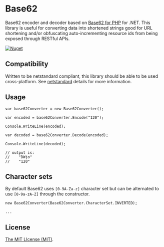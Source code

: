 # Base62

Base62 encoder and decoder based on [Base62 for PHP](https://github.com/tuupola/base62) for .NET.  This library is useful for converting data into shortened strings good for URL shortening and/or obfuscating auto-incrementing resource ids from being exposed through RESTful APIs.

[![Nuget](https://img.shields.io/nuget/v/Base62.svg)](https://www.nuget.org/packages/Base62)


## Compatibility

Written to be netstandard compliant, this library should be able to be used cross-platform.  See [netstandard](https://docs.microsoft.com/en-us/dotnet/standard/net-standard) details for more information.


## Usage

```
var base62Converter = new Base62Converter();

var encoded = base62Converter.Encode("120");

Console.WriteLine(encoded);

var decoded = base62Converter.Decode(encoded);

Console.WriteLine(decoded);

// output is:
//    "DWjo"
//    "120"

```

## Character sets

By default Base62 uses `[0-9A-Za-z]` character set but can be alternated to use `[0-9a-zA-Z]` through the constructor.

```
new Base62Converter(Base62Converter.CharacterSet.INVERTED);

...

```

## License

[The MIT LIcense (MIT)](./LICENSE).
